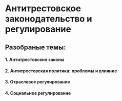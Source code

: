 # Антитрестовское законодательство и регулирование

## Разобраные темы:
#### 1.  Антитрестовские законы
#### 2. Антитрестовская политика: проблемы и влияние
#### 3. Отраслевое регулирование
#### 4. Социальное регулирование
